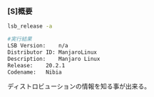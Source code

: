 ### [S]概要
```bash
lsb_release -a

#実行結果
LSB Version:	n/a
Distributor ID:	ManjaroLinux
Description:	Manjaro Linux
Release:	20.2.1
Codename:	Nibia

```
ディストロビューションの情報を知る事が出来る。
